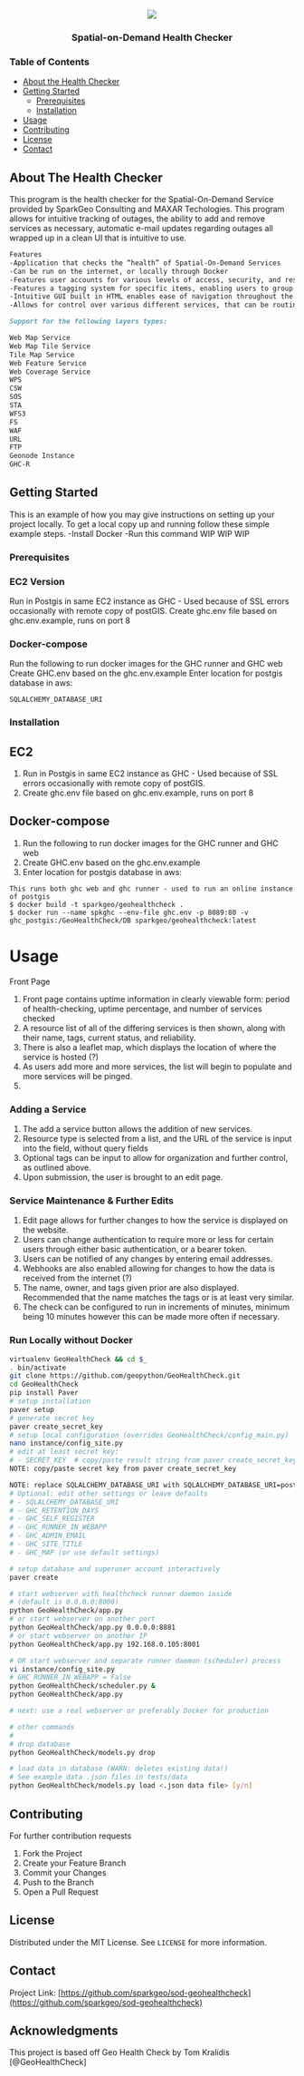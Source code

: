 <!--
*** Thanks for checking out this README Template. If you have a suggestion that would
*** make this better, please fork the repo and create a pull request or simply open
*** an issue with the tag "enhancement".
*** Thanks again! Now go create something AMAZING! :D
-->


<!-- PROJECT SHIELDS -->
<!--
*** I'm using markdown "reference style" links for readability.
*** Reference links are enclosed in brackets [ ] instead of parentheses ( ).
*** See the bottom of this document for the declaration of the reference variables
*** for contributors-url, forks-url, etc. This is an optional, concise syntax you may use.
*** https://www.markdownguide.org/basic-syntax/#reference-style-links
-->
<!-- PROJECT LOGO -->
<br />
<p align="center">
  <a href="https://github.com/AL-SparkGeo/Templates">
    <img src="./images/sparkgeo-logo.png">
  </a>
  <h3 align="center">Spatial-on-Demand Health Checker</h3>
</p>


<!-- TABLE OF CONTENTS -->
### Table of Contents

* [About the Health Checker](#about-the-project)
* [Getting Started](#getting-started)
  * [Prerequisites](#prerequisites)
  * [Installation](#installation)
* [Usage](#usage)
* [Contributing](#contributing)
* [License](#license)
* [Contact](#contact)


<!-- ABOUT THE PROJECT -->
## About The Health Checker

This program is the health checker for the Spatial-On-Demand Service provided by SparkGeo Consulting and MAXAR Techologies. This program allows for intuitive tracking of outages, the ability to add and remove services as necessary, automatic e-mail updates regarding outages all wrapped up in a clean UI that is intuitive to use.

```markdown
Features
-Application that checks the “health” of Spatial-On-Demand Services
-Can be run on the internet, or locally through Docker
-Features user accounts for various levels of access, security, and restrictions
-Features a tagging system for specific items, enabling users to group up various services together and also enable access restrictions on certain tags.
-Intuitive GUI built in HTML enables ease of navigation throughout the website 
-Allows for control over various different services, that can be routinely pinged to check that they are active
```

```markdown
Support for the following layers types:

Web Map Service
Web Map Tile Service
Tile Map Service
Web Feature Service
Web Coverage Service
WPS
CSW
SOS
STA
WFS3
FS
WAF
URL
FTP
Geonode Instance
GHC-R
```

<!-- GETTING STARTED -->
## Getting Started

This is an example of how you may give instructions on setting up your project locally.
To get a local copy up and running follow these simple example steps.
-Install Docker
-Run this command WIP WIP WIP

### Prerequisites


### EC2 Version

Run in Postgis in same EC2 instance as GHC - Used because of SSL errors occasionally with remote copy of postGIS. 
Create ghc.env file based on ghc.env.example, runs on port 8

### Docker-compose

Run the following to run docker images for the GHC runner and GHC web
Create GHC.env based on the ghc.env.example
Enter location for postgis database in aws:
```
SQLALCHEMY_DATABASE_URI
```


### Installation

## EC2

1. Run in Postgis in same EC2 instance as GHC - Used because of SSL errors occasionally with remote copy of postGIS. 
2. Create ghc.env file based on ghc.env.example, runs on port 8

## Docker-compose

1. Run the following to run docker images for the GHC runner and GHC web
2. Create GHC.env based on the ghc.env.example
3. Enter location for postgis database in aws:
```
This runs both ghc web and ghc runner - used to run an online instance of postgis   
$ docker build -t sparkgeo/geohealthcheck .  
$ docker run --name spkghc --env-file ghc.env -p 8089:80 -v ghc_postgis:/GeoHealthCheck/DB sparkgeo/geohealthcheck:latest
```

<!-- USAGE EXAMPLES -->
# Usage

Front Page
1. Front page contains uptime information in clearly viewable form: period of health-checking, uptime percentage, and number of services checked
2. A resource list of all of the differing services is then shown, along with their name, tags, current status, and reliability.
3. There is also a leaflet map, which displays the location of where the service is hosted (?)
4. As users add more and more services, the list will begin to populate and more services will be pinged.
5. 

### Adding a Service

1. The add a service button allows the addition of new services.
2. Resource type is selected from a list, and the URL of the service is input into the field, without query fields
3. Optional tags can be input to allow for organization and further control, as outlined above.
4. Upon submission, the user is brought to an edit page.

### Service Maintenance & Further Edits


1. Edit page allows for further changes to how the service is displayed on the website.
2. Users can change authentication to require more or less for certain users through either basic authentication, or a bearer token. 
3. Users can be notified of any changes by entering email addresses. 
4. Webhooks are also enabled allowing for changes to how the data is received from the internet (?)
5. The name, owner, and tags given prior are also displayed. Recommended that the name matches the tags or is at least very similar.
6. The check can be configured to run in increments of minutes, minimum being 10 minutes however this can be made more often if necessary.


### Run Locally without Docker  

```bash
virtualenv GeoHealthCheck && cd $_
. bin/activate
git clone https://github.com/geopython/GeoHealthCheck.git
cd GeoHealthCheck
pip install Paver
# setup installation
paver setup
# generate secret key
paver create_secret_key
# setup local configuration (overrides GeoHealthCheck/config_main.py)
nano instance/config_site.py  
# edit at least secret key:
# - SECRET_KEY  # copy/paste result string from paver create_secret_key
NOTE: copy/paste secret key from paver create_secret_key  

NOTE: replace SQLALCHEMY_DATABASE_URI with SQLALCHEMY_DATABASE_URI=postgresql://user:password@sod-geohealthcheck.cchh32xsc2tk.us-east-1.rds.amazonaws.com  
# Optional: edit other settings or leave defaults
# - SQLALCHEMY_DATABASE_URI
# - GHC_RETENTION_DAYS
# - GHC_SELF_REGISTER
# - GHC_RUNNER_IN_WEBAPP
# - GHC_ADMIN_EMAIL
# - GHC_SITE_TITLE
# - GHC_MAP (or use default settings)

# setup database and superuser account interactively 
paver create

# start webserver with healthcheck runner daemon inside 
# (default is 0.0.0.0:8000)
python GeoHealthCheck/app.py  
# or start webserver on another port
python GeoHealthCheck/app.py 0.0.0.0:8881
# or start webserver on another IP
python GeoHealthCheck/app.py 192.168.0.105:8001

# OR start webserver and separate runner daemon (scheduler) process
vi instance/config_site.py
# GHC_RUNNER_IN_WEBAPP = False
python GeoHealthCheck/scheduler.py & 
python GeoHealthCheck/app.py  

# next: use a real webserver or preferably Docker for production

# other commands
#
# drop database
python GeoHealthCheck/models.py drop

# load data in database (WARN: deletes existing data!)
# See example data .json files in tests/data
python GeoHealthCheck/models.py load <.json data file> [y/n]

```

<!-- CONTRIBUTING -->
## Contributing

For further contribution requests

1. Fork the Project
2. Create your Feature Branch 
3. Commit your Changes 
4. Push to the Branch 
5. Open a Pull Request



<!-- LICENSE -->
## License

Distributed under the MIT License. See `LICENSE` for more information.


<!-- CONTACT -->
## Contact

Project Link: [https://github.com/sparkgeo/sod-geohealthcheck](https://github.com/sparkgeo/sod-geohealthcheck)

<!-- ACKNOWLEDGMENTS -->
## Acknowledgments

This project is based off Geo Health Check by Tom Kralidis [@GeoHealthCheck]


